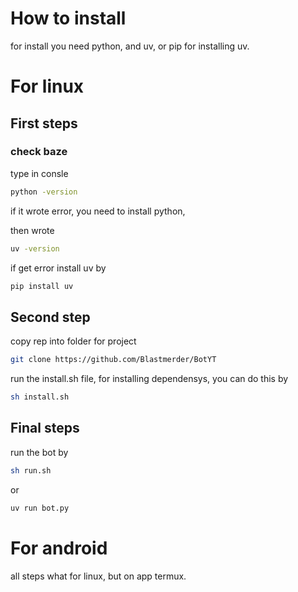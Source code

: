 # How to install
for install you need python, and uv, or pip for installing uv.

# For linux
## First steps
### check baze

type in consle
```bash
python -version
```
if it wrote error, you need to install python,

then wrote
```bash
uv -version
```

if get error install uv by
```bash
pip install uv
```

## Second step

copy rep into folder for project
```bash
git clone https://github.com/Blastmerder/BotYT
```

run the install.sh file, for installing dependensys, you can do this by
```bash
sh install.sh
```

## Final steps

run the bot by
```bash
sh run.sh
```
or
```bash
uv run bot.py
```

# For android

all steps what for linux, but on app termux.